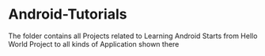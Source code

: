 # Android-Tutorials

The folder contains all Projects related to Learning Android 
Starts from Hello World Project
to 
all kinds of Application shown there

